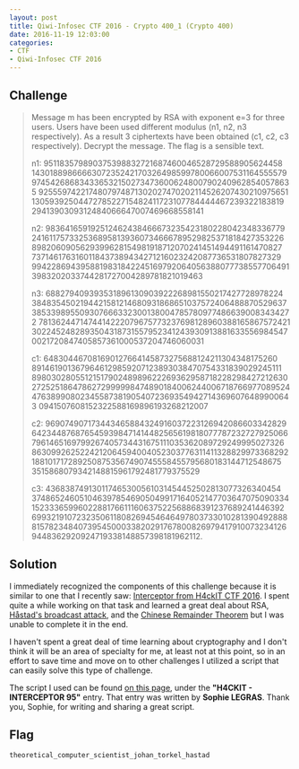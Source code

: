 ```yaml
---
layout: post
title: Qiwi-Infosec CTF 2016 - Crypto 400_1 (Crypto 400)
date: 2016-11-19 12:03:00
categories: 
- CTF 
- Qiwi-Infosec CTF 2016
---
```


## Challenge

> Message m has been encrypted by RSA with exponent e=3 for three users. Users have been used different modulus (n1, n2, n3 respectively). As a result 3 ciphertexts have been obtained (c1, c2, c3 respectively). Decrypt the message. The flag is a sensible text.
> 
> n1: 951183579890375398832721687460046528729588905624458
> 1430188986666307235242170326498599780066007531164555579
> 9745426868343365321502734736006248007902409628540578635
> 9255597422174807974871302027470202114526207430210975651
> 1305939250447278522715482411723107784444467239322183819
> 2941390309312484066647007469668558141
> 
> n2: 983641659192512462438466673235423180228042348336779
> 2416117573325368958139360734666789529825371818427353226
> 8982060905629399628154981918712070241451494491161470827
> 7371461763160118437389434271216023242087736531807827329
> 9942286943958819831842245169792064056388077738557706491
> 3983202033744281727004289781821019463
> 
> n3: 688279409393531896130903922268981550217427728978224
> 3848354502194421581214680931868651037572406488870529637
> 3853398955093076663323001380047857809774866390083434272
> 7813624471474414222079675773237698128960388165867572421
> 3022452482893504318731557952341243930913881633556984547
> 0021720847405857361000537204746060031
> 
> c1: 648304467081690127664145873275688124211304348175260
> 8914619013679646129859207123893038470754331839029245111
> 8980302805512151790248989622269362958718228298427212630
> 2725251864786272999998474890184006244006718766977089524
> 4763899080234558738190540723693549427143696076489900643
> 0941507608152322588169896193268212007
> 
> c2: 969074907173443465884324916037223126942086603342829
> 6423448768765459398471414482565619818077787232727925066
> 7961465169799267405734431675111035362089729249995027326
> 8630992625224212064594004052303776311411328829973368292
> 1881017172892508753567490745558455795680183144712548675
> 3515868079342148815961792481779375529
> 
> c3: 436838749130117465300561031454452502813077326340454
> 3748652460510463978546905049917164052147703647075090334
> 1523336599602288176611160637522568868391237689241446392
> 6993219107232350611808269454646497803733010281390492888
> 8157823484073954500033820291767800826979417910073234126
> 9448362920924719338148857398181962112.


## Solution

I immediately recognized the components of this challenge because it is similar to one that I recently saw:  [Interceptor from H4ckIT CTF 2016](https://ctftime.org/task/2861).  I spent quite a while working on that task and learned a great deal about RSA, [Håstad's broadcast attack](https://en.wikipedia.org/wiki/Coppersmith's_attack#H.C3.A5stad.27s_broadcast_attack), and the [Chinese Remainder Theorem](https://en.wikipedia.org/wiki/Chinese_remainder_theorem) but I was unable to complete it in the end.

I haven't spent a great deal of time learning about cryptography and I don't think it will be an area of specialty for me, at least not at this point, so in an effort to save time and move on to other challenges I utilized a script that can easily solve this type of challenge.

The script I used can be found [on this page](http://insecurity-insa.fr/writeUp), under the __"H4CKIT - INTERCEPTOR 95"__ entry.  That entry was written by __Sophie LEGRAS__.  Thank you, Sophie, for writing and sharing a great script.


## Flag
```none
theoretical_computer_scientist_johan_torkel_hastad
```
